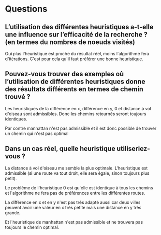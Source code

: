 # Questions

## L’utilisation des différentes heuristiques a-t-elle une influence sur l’efficacité de la recherche ? (en termes du nombres de noeuds visités)

Oui plus l'heuristique est proche du résultat réel, moins l'algorithme fera d'itérations.  C'est pour cela qu'il faut préférer une bonne heuristique.

## Pouvez-vous trouver des exemples où l’utilisation de différentes heuristiques donne des résultats différents en termes de chemin trouvé ?

Les heuristiques de la différence en x, différence en y, 0 et distance à vol d'oiseau sont admissibles. Donc les chemins retournés seront toujours identiques.

Par contre manhattan n'est pas admissible et il est donc possible de trouver un chemin qui n'est pas optimal

## Dans un cas réel, quelle heuristique utiliseriez-vous ?

La distance à vol d'oiseau me semble la plus optimale. L'heuristique est admissible (si une route va tout droit, elle sera égale, sinon toujours plus petit).

Le problème de l'heuristique 0 est qu'elle est identique à tous les chemins et l'algorithme ne fera pas de préférences entre les différentes routes.

La différence en x et en y n'est pas très adapté aussi car deux villes peuvent avoir une valeur en x très petite mais une distance en y très grande.

Et l'heuristique de manhattan n'est pas admissible et ne trouvera pas toujours le chemin optimal.
